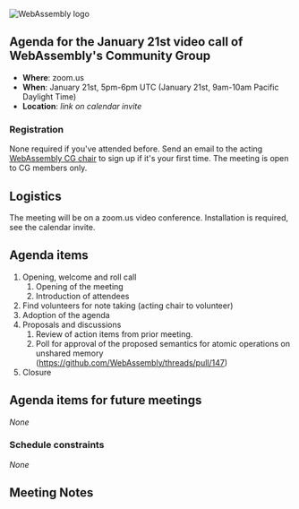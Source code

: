 ![WebAssembly logo](/images/WebAssembly.png)

## Agenda for the January 21st video call of WebAssembly's Community Group

- **Where**: zoom.us
- **When**: January 21st, 5pm-6pm UTC (January 21st, 9am-10am Pacific Daylight Time)
- **Location**: *link on calendar invite*

### Registration

None required if you've attended before. Send an email to the acting [WebAssembly CG chair](mailto:webassembly-cg-chair@chromium.org)
to sign up if it's your first time. The meeting is open to CG members only.

## Logistics

The meeting will be on a zoom.us video conference.
Installation is required, see the calendar invite.

## Agenda items

1. Opening, welcome and roll call
    1. Opening of the meeting
    1. Introduction of attendees
1. Find volunteers for note taking (acting chair to volunteer)
1. Adoption of the agenda
1. Proposals and discussions
    1. Review of action items from prior meeting.
    1. Poll for approval of the proposed semantics for atomic operations on unshared memory (https://github.com/WebAssembly/threads/pull/147)
1. Closure

## Agenda items for future meetings

*None*

### Schedule constraints

*None*

## Meeting Notes
